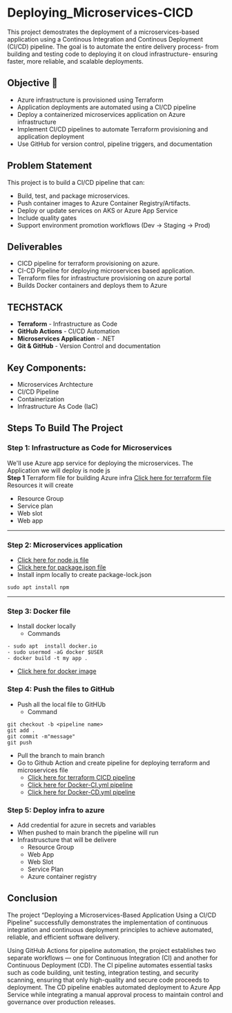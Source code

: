 # Deploying_Microservices-CICD
This project demostrates the deployment of a microservices-based application using a Continous Integration and Continous Deployment (CI/CD) pipeline. The goal is to automate the entire delivery process- from building and testing code to deploying it on cloud infrastructure- ensuring faster, more reliable, and scalable deployments.  
## Objective 📑
- Azure infrastructure is provisioned using Terraform 
- Application deployments are automated using a CI/CD pipeline 
- Deploy a containerized microservices application on Azure infrastructure 
- Implement CI/CD pipelines to automate Terraform provisioning and application deployment 
- Use GitHub for version control, pipeline triggers, and documentation 
## Problem Statement 
This project is to build a CI/CD pipeline that can:
- Build, test, and package microservices. 
- Push container images to Azure Container Registry/Artifacts. 
- Deploy or update services on AKS or Azure App Service 
- Include quality gates  
- Support environment promotion workflows (Dev → Staging → Prod) 
## Deliverables 
- CICD pipeline for terraform provisioning on azure. 
- CI-CD Pipeline for deploying microservices based application. 
- Terraform files for infrastructure provisioning on azure portal 
- Builds Docker containers and deploys them to Azure 
## TECHSTACK 
- **Terraform** - Infrastructure as Code 
- **GitHub Actions** - CI/CD Automation 
- **Microservices Application** - .NET 
- **Git & GitHub** - Version Control and documentation 
## Key Components:
- Microservices Archtecture 
- CI/CD Pipeline 
- Containerization 
- Infrastructure As Code (IaC)
## Steps To Build The Project 
### Step 1: Infrastructure as Code for Microservices 
We'll use Azure app service for deploying the microservices. The Application we will deploy is node js  
**Step 1** Terraform file for building Azure infra 
[Click here for terraform file](https://github.com/Tanisha-221/Deploying_Microservices-CICD/blob/main/main.tf) 
Resources it will create 
- Resource Group 
- Service plan 
- Web slot 
- Web app  
--- 
### Step 2: Microservices application 
- [Click here for node.js file](https://github.com/Tanisha-221/Deploying_Microservices-CICD/blob/main/app.js)  
- [Click here for package.json file](https://github.com/Tanisha-221/Deploying_Microservices-CICD/blob/main/package.json)  
- Install inpm locally to create package-lock.json 
```
sudo apt install npm 
````  
---
### Step 3: Docker file 

- Install docker locally  
   - Commands 
```
- sudo apt  install docker.io 
- sudo usermod -aG docker $USER
- docker build -t my app .
```  
- [Click here for docker image](https://github.com/Tanisha-221/Deploying_Microservices-CICD/blob/main/dockerfile)

### Step 4: Push the files to GitHub 
- Push all the local file to GitHUb 
  - Command 
``` 
git checkout -b <pipeline name>
git add .
git commit -m"message"
git push 
```
- Pull the branch to main branch 
- Go to Github Action and create pipeline for deploying terraform and microservices file 
  - [Click here for terraform CICD pipeline](https://github.com/Tanisha-221/Deploying_Microservices-CICD/blob/main/.github/workflows/terraform.yml)
  - [Click here for Docker-CI.yml pipeline](https://github.com/Tanisha-221/Deploying_Microservices-CICD/blob/main/.github/workflows/Docker-CI.yml)
  - [Click here for Docker-CD.yml pipeline](https://github.com/Tanisha-221/Deploying_Microservices-CICD/blob/main/.github/workflows/Docker-CD.yml)
### Step 5: Deploy infra to azure 
- Add credential for azure in secrets and variables 
- When pushed to main branch the pipeline will run 
- Infrastruscture that will be delivere 
  - Resource Group 
  - Web App 
  - Web Slot 
  - Service Plan 
  - Azure container registry 

## Conclusion 
The project “Deploying a Microservices-Based Application Using a CI/CD Pipeline” successfully demonstrates the implementation of continuous integration and continuous deployment principles to achieve automated, reliable, and efficient software delivery.

Using GitHub Actions for pipeline automation, the project establishes two separate workflows — one for Continuous Integration (CI) and another for Continuous Deployment (CD). The CI pipeline automates essential tasks such as code building, unit testing, integration testing, and security scanning, ensuring that only high-quality and secure code proceeds to deployment. The CD pipeline enables automated deployment to Azure App Service while integrating a manual approval process to maintain control and governance over production releases.
